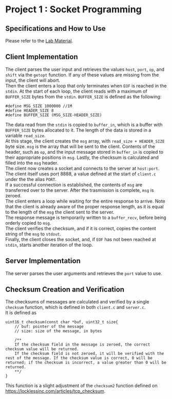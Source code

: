 # Project 1 : Socket Programming

## Specifications and How to Use

Please refer to the [Lab Material](https://docs.google.com/document/d/1Bo1ES8LHIY-Mrz2LeMPaJqwD16ratuvoX0zJliruE3U).


## Client Implementation

The client parses the user input and retrieves the values `host`, `port`, `op`, and `shift` via the `getopt` function.
If any of these values are missing from the input, the client will abort.       
Then the client enters a loop that only terminates when `EOF` is reached in the `stdin`. At the start of each loop, the client reads with a maximum of `BUFFER_SIZE` bytes from the `stdin`. `BUFFER_SIZE` is defined as the following:

    #define MSG_SIZE 1000000 //1M
    #define HEADER_SIZE 8
    #define BUFFER_SIZE (MSG_SIZE-HEADER_SIZE)

The data read from the `stdin` is copied to `buffer_in`, which is a buffer with `BUFFER_SIZE` bytes allocated to it. The length of the data is stored in a variable `read_size`.        
At this stage, the client creates the `msg` array, with  `read_size + HEADER_SIZE` byte size. `msg` is the array that will be sent to the client. Contents of the header, such as `op`, and the input message stored in `buffer_in` is copied to their appropriate positions in `msg`. Lastly, the checksum is calculated and filled into the `msg` header.       
The client now creates a socket and connects to the server at `host:port`. The client itself uses port 8888, a value defined at the start of `client.c` under the the alias `PORT`.     
If a successful connection is established, the contents of `msg` are transferred over to the server. After the trasmission is complete, `msg` is zeroed.     
The client enters a loop while waiting for the entire response to arrive. Note that the client is already aware of the proper response length, as it is equal to the length of the `msg` the client sent to the server.     
The response message is temporarily written to a `buffer_recv`, before being orderly copied to `msg`.       
The client verifies the checksum, and if it is correct, copies the content string of the `msg` to `stdout`.     
Finally, the client closes the socket, and, if `EOF` has not been reached at `stdin`, starts another iteration of the loop.

## Server Implementation

The server parses the user arguments and retrieves the `port` value to use.

## Checksum Creation and Verification

The checksums of messages are calculated and verified by a single `checksum` function, which is defined in both `client.c` and `server.c`.      
It is defined as

    uint16_t checksum(const char *buf, uint32_t size{
        // buf: pointer of the message
        // size: size of the message, in bytes
        
        /**
        If the checksum field in the message is zeroed, the correct checksum value will be returned.
        If the checksum field is not zeroed, it will be verified with the rest of the message. If the checksum value is correct, 0 will be returned; if the checksum is incorrect, a value greater than 0 will be returned.
        **/
    }
    
This function is a slight adjustment of the `checksum2` function defined on https://locklessinc.com/articles/tcp_checksum.